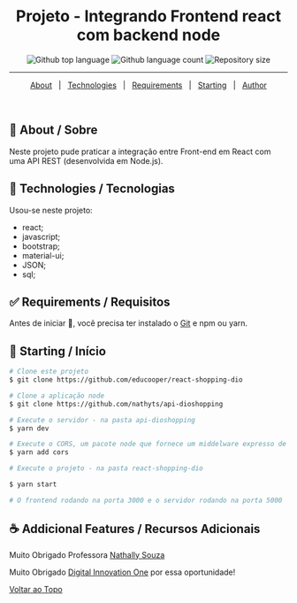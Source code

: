 <h1 align="center">Projeto - Integrando Frontend react com backend node</h1>

<p align="center">
  <img alt="Github top language" src="https://img.shields.io/github/languages/top/educooper/react-shopping-dio?color=green"> 
  <img alt="Github language count" src="https://img.shields.io/github/languages/count/educooper/react-shopping-dio?color=56BEB8">
 <img alt="Repository size" src="https://img.shields.io/github/repo-size/educooper/react-shopping-dio?color=56BEB8">


<hr>


<p align="center">
  <a href="#dart-about">About</a> &#xa0; | &#xa0; 
  <!-- <a href="#sparkles-features">Features</a> &#xa0; | &#xa0; -->
  <a href="#rocket-technologies">Technologies</a> &#xa0; | &#xa0;
  <a href="#white_check_mark-requirements">Requirements</a> &#xa0; | &#xa0;
  <a href="#checkered_flag-starting">Starting</a> &#xa0; | &#xa0;
  <!-- <a href="#memo-license">License</a> &#xa0; | &#xa0; -->
  <a href="https://github.com/educooper" target="_blank">Author</a>
</p>

<br>

## :dart: About / Sobre ##

Neste projeto pude praticar a integração entre Front-end em React com uma API REST (desenvolvida em Node.js). 

## :rocket: Technologies / Tecnologias ##

Usou-se neste projeto:

- react; 
- javascript;
- bootstrap;
- material-ui;
- JSON;
- sql;

## :white_check_mark: Requirements / Requisitos ##

Antes de iniciar :checkered_flag:, você precisa ter instalado o [Git](https://git-scm.com) e npm ou yarn.

## :checkered_flag: Starting / Início ##

```bash
# Clone este projeto
$ git clone https://github.com/educooper/react-shopping-dio

# Clone a aplicação node 
$ git clone https://github.com/nathyts/api-dioshopping

# Execute o servidor - na pasta api-dioshopping
$ yarn dev

# Execute o CORS, um pacote node que fornece um middelware expresso de conexão
$ yarn add cors

# Execute o projeto - na pasta react-shopping-dio

$ yarn start

# O frontend rodando na porta 3000 e o servidor rodando na porta 5000

```

## :coffee: Addicional Features / Recursos Adicionais 

Muito Obrigado Professora [Nathally Souza](https://github.com/nathyts) 

Muito Obrigado [Digital Innovation One](https://web.digitalinnovation.one/) por essa oportunidade!

<a href="#top">Voltar ao Topo</a>
